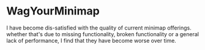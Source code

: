 # WagYourMinimap
I have become dis-satisfied with the quality of current minimap offerings. whether that's due to missing functionality, broken functionality or a general lack of performance, I find that they have become worse over time.

